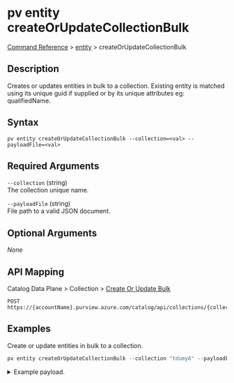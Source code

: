 # pv entity createOrUpdateCollectionBulk
[Command Reference](../../../README.md#command-reference) > [entity](./main.md) > createOrUpdateCollectionBulk

## Description
Creates or updates entities in bulk to a collection. Existing entity is matched using its unique guid if supplied or by its unique attributes eg: qualifiedName.

## Syntax
```
pv entity createOrUpdateCollectionBulk --collection=<val> --payloadFile=<val>
```

## Required Arguments
`--collection` (string)  
The collection unique name.

`--payloadFile` (string)  
File path to a valid JSON document.

## Optional Arguments
*None*

## API Mapping
Catalog Data Plane > Collection > [Create Or Update Bulk](https://docs.microsoft.com/en-us/rest/api/purview/catalogdataplane/collection/create-or-update-bulk)
```
POST https://{accountName}.purview.azure.com/catalog/api/collections/{collection}/entity/bulk
```

## Examples
Create or update entities in bulk to a collection.
```powershell
pv entity createOrUpdateCollectionBulk --collection "tdumy6" --payloadFile "/path/to/file.json"
```
<details><summary>Example payload.</summary>
<p>

```json
{
    "referredEntities": {},
    "entities": [
        {
            "typeName": "azure_datalake_gen2_path",
            "attributes": {
                "name": "merged.parquet",
                "qualifiedName": "https://pvdemocrv3kadls.dfs.core.windows.net/bing/data/merged.parquet"
            }
        },
        {
            "typeName": "azure_datalake_gen2_path",
            "attributes": {
                "name": "twitter_handles.parquet",
                "qualifiedName": "https://pvdemocrv3kadls.dfs.core.windows.net/twitter/twitter_handles.parquet"
            }
        }
    ]
}
```
</p>
</details>